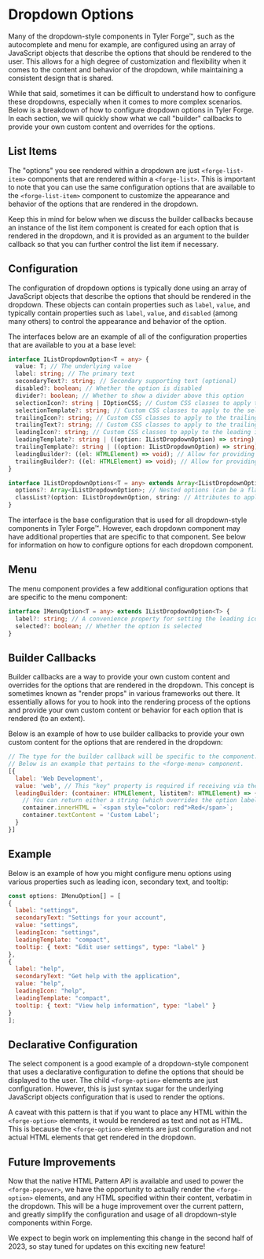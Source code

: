 # Dropdown Options

Many of the dropdown-style components in Tyler Forge™, such as the autocomplete and menu for example, are configured using an array of JavaScript objects that describe the options that should be rendered to the user. This allows for a high degree of customization and flexibility when it comes to the content and behavior of the dropdown, while maintaining a consistent design that is shared.

While that said, sometimes it can be difficult to understand how to configure these dropdowns, especially when it comes to more complex scenarios. Below is a breakdown of how to configure dropdown options in Tyler Forge. In each section, we will quickly show what we call "builder" callbacks to provide your own custom content and overrides for the options.

## List Items

The "options" you see rendered within a dropdown are just `<forge-list-item>` components that are rendered within a `<forge-list>`. This is important to note that you can use the same configuration options that are available to the `<forge-list-item>` component to customize the appearance and behavior of the options that are rendered in the dropdown.

Keep this in mind for below when we discuss the builder callbacks because an instance of the list item component is created for each option that is rendered in the dropdown, and it is provided as an argument to the builder callback so that you can further control the list item if necessary.

## Configuration

The configuration of dropdown options is typically done using an array of JavaScript objects that describe the options that should be rendered in the dropdown. These objects can contain properties such as `label`, `value`, and typically contain properties such as `label`, `value`, and `disabled` (among many others) to control the appearance and behavior of the option.

The interfaces below are an example of all of the configuration properties that are available to you at a base level:

```typescript
interface IListDropdownOption<T = any> {
  value: T; // The underlying value
  label: string; // The primary text
  secondaryText?: string; // Secondary supporting text (optional)
  disabled?: boolean; // Whether the option is disabled
  divider?: boolean; // Whether to show a divider above this option
  selectionIcon?: string | IOptionCSS; // Custom CSS classes to apply to the option
  selectionTemplate?: string; // Custom CSS classes to apply to the selection
  trailingIcon?: string; // Custom CSS classes to apply to the trailing icon
  trailingText?: string; // Custom CSS classes to apply to the trailing icon
  leadingIcon?: string; // Custom CSS classes to apply to the leading icon
  leadingTemplate?: string | ((option: IListDropdownOption) => string); // Icon type, full (default) or compact (renders a <forge-icon>)
  trailingTemplate?: string | ((option: IListDropdownOption) => string); // Icon type, full (default) or compact (renders a <forge-icon>)
  leadingBuilder?: ((el: HTMLElement) => void); // Allow for providing a custom content in the leading area of the option
  trailingBuilder?: ((el: HTMLElement) => void); // Allow for providing a custom content in the trailing area of the option
}

interface IListDropdownOptions<T = any> extends Array<IListDropdownOption<T>> {
  options?: Array<IListDropdownOption>; // Nested options (can be a flat list of options)
  classList?(option: IListDropdownOption, string: // Attributes to apply to the option <forge-list-item>
}
```

The interface is the base configuration that is used for all dropdown-style components in Tyler Forge™. However, each dropdown component may have additional properties that are specific to that component. See below for information on how to configure options for each dropdown component.

## Menu

The menu component provides a few additional configuration options that are specific to the menu component:

```typescript
interface IMenuOption<T = any> extends IListDropdownOption<T> {
  label?: string; // A convenience property for setting the leading icon
  selected?: boolean; // Whether the option is selected
}
```

## Builder Callbacks

Builder callbacks are a way to provide your own custom content and overrides for the options that are rendered in the dropdown. This concept is sometimes known as "render props" in various frameworks out there. It essentially allows for you to hook into the rendering process of the options and provide your own custom content or behavior for each option that is rendered (to an extent).

Below is an example of how to use builder callbacks to provide your own custom content for the options that are rendered in the dropdown:

```javascript
// The type for the builder callback will be specific to the component.
// Below is an example that pertains to the <forge-menu> component.
[{
  label: 'Web Development',
  value: 'web', // This "key" property is required if receiving via the 'listitem' argument
  leadingBuilder: (container: HTMLElement, listitem?: HTMLElement) => {
    // You can return either a string (which overrides the option label) or an HTML element
    container.innerHTML = `<span style="color: red">Red</span>`;
    container.textContent = 'Custom Label';
  }
}]
```

## Example

Below is an example of how you might configure menu options using various properties such as leading icon, secondary text, and tooltip:

```javascript
const options: IMenuOption[] = [
{
  label: "settings",
  secondaryText: "Settings for your account",
  value: "settings",
  leadingIcon: "settings",
  leadingTemplate: "compact",
  tooltip: { text: "Edit user settings", type: "label" }
},
{
  label: "help",
  secondaryText: "Get help with the application",
  value: "help",
  leadingIcon: "help",
  leadingTemplate: "compact",
  tooltip: { text: "View help information", type: "label" }
}
];
```

## Declarative Configuration

The select component is a good example of a dropdown-style component that uses a declarative configuration to define the options that should be displayed to the user. The child `<forge-option>` elements are just configuration. However, this is just syntax sugar for the underlying JavaScript objects configuration that is used to render the options.

A caveat with this pattern is that if you want to place any HTML within the `<forge-option>` elements, it would be rendered as text and not as HTML. This is because the `<forge-option>` elements are just configuration and not actual HTML elements that get rendered in the dropdown.

## Future Improvements

Now that the native HTML Pattern API is available and used to power the `<forge-popover>`, we have the opportunity to actually render the `<forge-option>` elements, and any HTML specified within their content, verbatim in the dropdown. This will be a huge improvement over the current pattern, and greatly simplify the configuration and usage of all dropdown-style components within Forge.

We expect to begin work on implementing this change in the second half of 2023, so stay tuned for updates on this exciting new feature!
